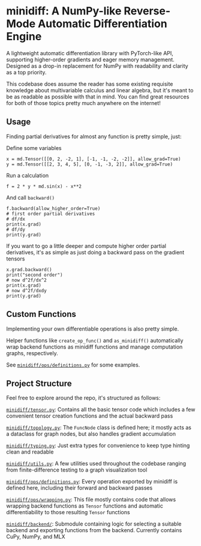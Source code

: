 # minidiff: A NumPy-like Reverse-Mode Automatic Differentiation Engine

A lightweight automatic differentiation library with PyTorch-like API, supporting higher-order gradients and eager memory management. 
Designed as a drop-in replacement for NumPy with readability and clarity as a top priority.

This codebase does assume the reader has some existing requisite knowledge about multivariable calculus and linear algebra, but it's meant to be as readable as possible with that in mind. You can find great resources for both of those topics pretty much anywhere on the internet!

## Usage
Finding partial derivatives for almost any function is pretty simple, just:

Define some variables
```
x = md.Tensor([[0, 2, -2, 1], [-1, -1, -2, -2]], allow_grad=True)
y = md.Tensor([[2, 3, 4, 5], [0, -1, -3, 2]], allow_grad=True)
```
Run a calculation
```
f = 2 * y * md.sin(x) - x**2
```
And call `backward()`
```
f.backward(allow_higher_order=True)
# first order partial derivatives
# df/dx
print(x.grad)
# df/dy
print(y.grad)
```
If you want to go a little deeper and compute higher order partial derivatives, it's as simple as just doing a backward pass on the gradient tensors
```
x.grad.backward()
print("second order")
# now d^2f/dx^2
print(x.grad)
# now d^2f/dxdy
print(y.grad)
```
## Custom Functions
Implementing your own differentiable operations is also pretty simple. 

Helper functions like `create_op_func()` and `as_minidiff()` automatically wrap backend functions as minidiff functions and manage computation graphs, respectively. 

See [`minidiff/ops/definitions.py`](https://github.com/ahoynodnarb/minidiff/blob/master/minidiff/ops/definitions.py) for some examples.

## Project Structure
Feel free to explore around the repo, it's structured as follows:

[`minidiff/tensor.py`](https://github.com/ahoynodnarb/minidiff/blob/master/minidiff/tensor.py): Contains all the basic tensor code which includes a few convenient tensor creation functions and the actual backward pass

[`minidiff/topology.py`](https://github.com/ahoynodnarb/minidiff/blob/master/minidiff/topology.py): The `FuncNode` class is defined here; it mostly acts as a dataclass for graph nodes, but also handles gradient accumulation

[`minidiff/typing.py`](https://github.com/ahoynodnarb/minidiff/blob/master/minidiff/typing.py): Just extra types for convenience to keep type hinting clean and readable

[`minidiff/utils.py`](https://github.com/ahoynodnarb/minidiff/blob/master/minidiff/utils.py): A few utilities used throughout the codebase ranging from finite-difference testing to a graph visualization tool

[`minidiff/ops/definitions.py`](https://github.com/ahoynodnarb/minidiff/blob/master/minidiff/ops/definitions.py): Every operation exported by minidiff is defined here, including their forward and backward passes

[`minidiff/ops/wrapping.py`](https://github.com/ahoynodnarb/minidiff/blob/master/minidiff/ops/wrapping.py): This file mostly contains code that allows wrapping backend functions as `Tensor` functions and automatic differentiability to those resulting `Tensor` functions

[`minidiff/backend/`](https://github.com/ahoynodnarb/minidiff/blob/master/minidiff/backend): Submodule containing logic for selecting a suitable backend and exporting functions from the backend. Currently contains CuPy, NumPy, and MLX